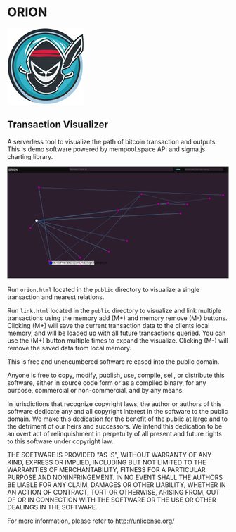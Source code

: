 # ORION
![logo](public/logo.png)
## Transaction Visualizer

A serverless tool to visualize the path of bitcoin transaction and outputs. This is demo software powered by mempool.space API and sigma.js charting library. 

![screenshot](screenshot.png)

Run `orion.html` located in the `public` directory to visualize a single transaction and nearest relations.

Run `link.html` located in the `public` directory to visualize and link multiple transactions using the memory add (M+) and memory remove (M-) buttons. Clicking (M+) will save the current transaction data to the clients local memory, and will be loaded up with all future transactions queried. You can use the (M+) button multiple times to expand the visualize. Clicking (M-) will remove the saved data from local memory.


This is free and unencumbered software released into the public domain.

Anyone is free to copy, modify, publish, use, compile, sell, or
distribute this software, either in source code form or as a compiled
binary, for any purpose, commercial or non-commercial, and by any
means.

In jurisdictions that recognize copyright laws, the author or authors
of this software dedicate any and all copyright interest in the
software to the public domain. We make this dedication for the benefit
of the public at large and to the detriment of our heirs and
successors. We intend this dedication to be an overt act of
relinquishment in perpetuity of all present and future rights to this
software under copyright law.

THE SOFTWARE IS PROVIDED "AS IS", WITHOUT WARRANTY OF ANY KIND,
EXPRESS OR IMPLIED, INCLUDING BUT NOT LIMITED TO THE WARRANTIES OF
MERCHANTABILITY, FITNESS FOR A PARTICULAR PURPOSE AND NONINFRINGEMENT.
IN NO EVENT SHALL THE AUTHORS BE LIABLE FOR ANY CLAIM, DAMAGES OR
OTHER LIABILITY, WHETHER IN AN ACTION OF CONTRACT, TORT OR OTHERWISE,
ARISING FROM, OUT OF OR IN CONNECTION WITH THE SOFTWARE OR THE USE OR
OTHER DEALINGS IN THE SOFTWARE.

For more information, please refer to <http://unlicense.org/>
